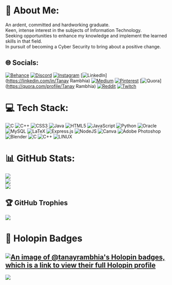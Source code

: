 # 💫 About Me:
An ardent, committed and hardworking graduate.<br>Keen, intense interest in the subjects of Information Technology.<br>Seeking opportunities to enhance my knowledge and implement the learned skills in that field.<br>In pursuit of becoming a Cyber Security to bring about a positive change.<br>


## 🌐 Socials:
[![Behance](https://img.shields.io/badge/Behance-1769ff?logo=behance&logoColor=white)](https://behance.net/https://www.behance.net/tanayrambhia1) [![Discord](https://img.shields.io/badge/Discord-%237289DA.svg?logo=discord&logoColor=white)](https://discord.gg/Charminar02#4640) [![Instagram](https://img.shields.io/badge/Instagram-%23E4405F.svg?logo=Instagram&logoColor=white)](https://instagram.com/tanay_rambhia02) [![LinkedIn](https://img.shields.io/badge/LinkedIn-%230077B5.svg?logo=linkedin&logoColor=white)](https://linkedin.com/in/Tanay Rambhia) [![Medium](https://img.shields.io/badge/Medium-12100E?logo=medium&logoColor=white)](https://medium.com/@@tanayrambhia204) [![Pinterest](https://img.shields.io/badge/Pinterest-%23E60023.svg?logo=Pinterest&logoColor=white)](https://pinterest.com/@tanayrambhia204) [![Quora](https://img.shields.io/badge/Quora-%23B92B27.svg?logo=Quora&logoColor=white)](https://quora.com/profile/Tanay Rambhia) [![Reddit](https://img.shields.io/badge/Reddit-%23FF4500.svg?logo=Reddit&logoColor=white)](https://reddit.com/user/Tanay_Rambhia02) [![Twitch](https://img.shields.io/badge/Twitch-%239146FF.svg?logo=Twitch&logoColor=white)](https://twitch.tv/tanay_rambhia02) 

# 💻 Tech Stack:
![C](https://img.shields.io/badge/c-%2300599C.svg?style=for-the-badge&logo=c&logoColor=white) ![C++](https://img.shields.io/badge/c++-%2300599C.svg?style=for-the-badge&logo=c%2B%2B&logoColor=white) ![CSS3](https://img.shields.io/badge/css3-%231572B6.svg?style=for-the-badge&logo=css3&logoColor=white) ![Java](https://img.shields.io/badge/java-%23ED8B00.svg?style=for-the-badge&logo=java&logoColor=white) ![HTML5](https://img.shields.io/badge/html5-%23E34F26.svg?style=for-the-badge&logo=html5&logoColor=white) ![JavaScript](https://img.shields.io/badge/javascript-%23323330.svg?style=for-the-badge&logo=javascript&logoColor=%23F7DF1E) ![Python](https://img.shields.io/badge/python-3670A0?style=for-the-badge&logo=python&logoColor=ffdd54) ![Oracle](https://img.shields.io/badge/Oracle-F80000?style=for-the-badge&logo=oracle&logoColor=white) ![MySQL](https://img.shields.io/badge/mysql-%2300f.svg?style=for-the-badge&logo=mysql&logoColor=white) ![LaTeX](https://img.shields.io/badge/latex-%23008080.svg?style=for-the-badge&logo=latex&logoColor=white) ![Express.js](https://img.shields.io/badge/express.js-%23404d59.svg?style=for-the-badge&logo=express&logoColor=%2361DAFB) ![NodeJS](https://img.shields.io/badge/node.js-6DA55F?style=for-the-badge&logo=node.js&logoColor=white) ![Canva](https://img.shields.io/badge/Canva-%2300C4CC.svg?style=for-the-badge&logo=Canva&logoColor=white) ![Adobe Photoshop](https://img.shields.io/badge/adobephotoshop-%2331A8FF.svg?style=for-the-badge&logo=adobephotoshop&logoColor=white) ![Blender](https://img.shields.io/badge/blender-%23F5792A.svg?style=for-the-badge&logo=blender&logoColor=white) ![C](https://img.shields.io/badge/c-%2300599C.svg?style=for-the-badge&logo=c&logoColor=white) ![C++](https://img.shields.io/badge/c++-%2300599C.svg?style=for-the-badge&logo=c%2B%2B&logoColor=white) ![LINUX](https://img.shields.io/badge/Linux-FCC624?style=for-the-badge&logo=linux&logoColor=black)
# 📊 GitHub Stats:
![](https://github-readme-stats.vercel.app/api?username=TanayRambhia&theme=dark&hide_border=false&include_all_commits=false&count_private=false)<br/>
![](https://github-readme-streak-stats.herokuapp.com/?user=TanayRambhia&theme=dark&hide_border=false)<br/>
![](https://github-readme-stats.vercel.app/api/top-langs/?username=TanayRambhia&theme=dark&hide_border=false&include_all_commits=false&count_private=false&layout=compact)

## 🏆 GitHub Trophies
![](https://github-profile-trophy.vercel.app/?username=TanayRambhia&theme=radical&no-frame=false&no-bg=false&margin-w=4)

#  :ninja: Holopin Badges
[![An image of @tanayrambhia's Holopin badges, which is a link to view their full Holopin profile](https://holopin.me/tanayrambhia)](https://holopin.io/@tanayrambhia) 
---
[![](https://visitcount.itsvg.in/api?id=TanayRambhia&label=Profile%20Views&color=12&icon=2&pretty=false)](https://visitcount.itsvg.in)

<!-- Proudly created with GPRM ( https://gprm.itsvg.in ) -->

